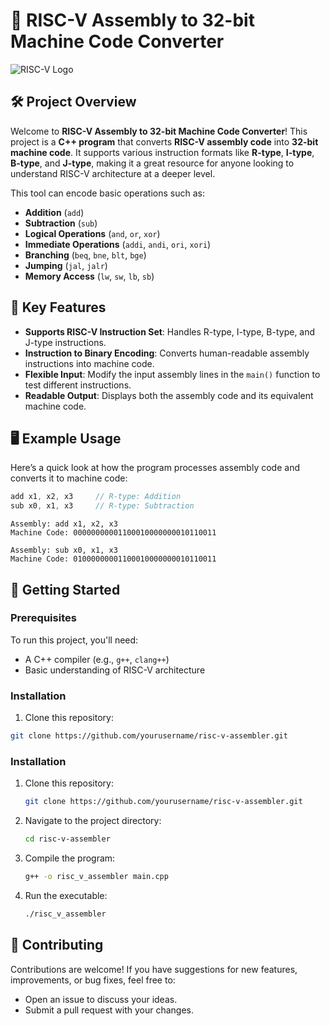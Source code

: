 # 🚀 RISC-V Assembly to 32-bit Machine Code Converter

![RISC-V Logo](https://avatars.githubusercontent.com/u/81319613?s=280&v=4)

## 🛠 Project Overview

Welcome to **RISC-V Assembly to 32-bit Machine Code Converter**! This project is a **C++ program** that converts **RISC-V assembly code** into **32-bit machine code**. It supports various instruction formats like **R-type**, **I-type**, **B-type**, and **J-type**, making it a great resource for anyone looking to understand RISC-V architecture at a deeper level.

This tool can encode basic operations such as:
- **Addition** (`add`)
- **Subtraction** (`sub`)
- **Logical Operations** (`and`, `or`, `xor`)
- **Immediate Operations** (`addi`, `andi`, `ori`, `xori`)
- **Branching** (`beq`, `bne`, `blt`, `bge`)
- **Jumping** (`jal`, `jalr`)
- **Memory Access** (`lw`, `sw`, `lb`, `sb`)

## 🔑 Key Features

- **Supports RISC-V Instruction Set**: Handles R-type, I-type, B-type, and J-type instructions.
- **Instruction to Binary Encoding**: Converts human-readable assembly instructions into machine code.
- **Flexible Input**: Modify the input assembly lines in the `main()` function to test different instructions.
- **Readable Output**: Displays both the assembly code and its equivalent machine code.

## 🖥 Example Usage

Here’s a quick look at how the program processes assembly code and converts it to machine code:

```cpp
add x1, x2, x3     // R-type: Addition
sub x0, x1, x3     // R-type: Subtraction
```
```output
Assembly: add x1, x2, x3
Machine Code: 00000000001100010000000010110011

Assembly: sub x0, x1, x3
Machine Code: 01000000001100010000000010110011
```


## 🚀 Getting Started

### Prerequisites

To run this project, you'll need:

- A C++ compiler (e.g., `g++`, `clang++`)
- Basic understanding of RISC-V architecture

### Installation

1. Clone this repository:

```bash
git clone https://github.com/yourusername/risc-v-assembler.git
```
### Installation

1. Clone this repository:

    ```bash
    git clone https://github.com/yourusername/risc-v-assembler.git
    ```

2. Navigate to the project directory:

    ```bash
    cd risc-v-assembler
    ```

3. Compile the program:

    ```bash
    g++ -o risc_v_assembler main.cpp
    ```

4. Run the executable:

    ```bash
    ./risc_v_assembler
    ```
## 🌟 Contributing

Contributions are welcome! If you have suggestions for new features, improvements, or bug fixes, feel free to:

- Open an issue to discuss your ideas.
- Submit a pull request with your changes.
